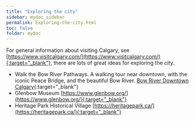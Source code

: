 ```yaml
---
title: "Exploring the city"
sidebar: mydoc_sidebar
permalink: Exploring-the-city.html
toc: false 
folder: mydoc
---
```

For general information about visiting Calgary, see [https://www.visitcalgary.com/](https://www.visitcalgary.com/){:target="_blank"}, there are lots of great ideas for exploring the city.  

- Walk the Bow River Pathways. A walking tour near downtown, with the iconic Peace Bridge, and the beautiful Bow River. [Bow River Downtown Calgary](https://www.10adventures.com/hikes/calgary/bow-river-downtown-calgary/){:target="_blank"}
- Glenbow Museum [https://www.glenbow.org/](https://www.glenbow.org/){:target="_blank"}
- Heritage Park Historical Village [https://heritagepark.ca/](https://heritagepark.ca/){:target="_blank"}
